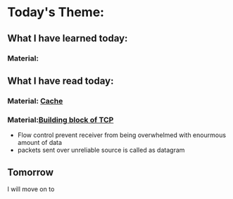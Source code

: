 # Today's Theme: 

## What I have learned today:

### Material: []()
    
## What I have read today:
### Material: [Cache](https://almanac.httparchive.org/en/2019/caching)

### Material:[Building block of TCP](https://hpbn.co/building-blocks-of-tcp)
- Flow control prevent receiver from being overwhelmed with enourmous amount of data
- packets sent over unreliable source is called as datagram

## Tomorrow
I will move on to []()
